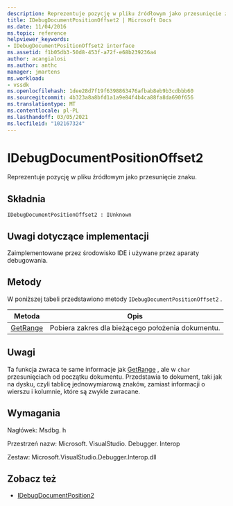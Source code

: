 ```yaml
---
description: Reprezentuje pozycję w pliku źródłowym jako przesunięcie znaku.
title: IDebugDocumentPositionOffset2 | Microsoft Docs
ms.date: 11/04/2016
ms.topic: reference
helpviewer_keywords:
- IDebugDocumentPositionOffset2 interface
ms.assetid: f1b05db3-50d8-453f-a72f-e68b239236a4
author: acangialosi
ms.author: anthc
manager: jmartens
ms.workload:
- vssdk
ms.openlocfilehash: 1dee28d7f19f6398863476afbab8eb9b3cdbbb60
ms.sourcegitcommit: 4b323a8a8bfd1a1a9e84f4b4ca88fa8da690f656
ms.translationtype: MT
ms.contentlocale: pl-PL
ms.lasthandoff: 03/05/2021
ms.locfileid: "102167324"
---
```

# <a name="idebugdocumentpositionoffset2"></a>IDebugDocumentPositionOffset2
Reprezentuje pozycję w pliku źródłowym jako przesunięcie znaku.

## <a name="syntax"></a>Składnia

```
IDebugDocumentPositionOffset2 : IUnknown
```

## <a name="notes-for-implementers"></a>Uwagi dotyczące implementacji
 Zaimplementowane przez środowisko IDE i używane przez aparaty debugowania.

## <a name="methods"></a>Metody
 W poniższej tabeli przedstawiono metody `IDebugDocumentPositionOffset2` .

|Metoda|Opis|
|------------|-----------------|
|[GetRange](../../../extensibility/debugger/reference/idebugdocumentpositionoffset2-getrange.md)|Pobiera zakres dla bieżącego położenia dokumentu.|

## <a name="remarks"></a>Uwagi
 Ta funkcja zwraca te same informacje jak [GetRange](../../../extensibility/debugger/reference/idebugdocumentposition2-getrange.md) , ale w `char` przesunięciach od początku dokumentu. Przedstawia to dokument, taki jak na dysku, czyli tablicę jednowymiarową znaków, zamiast informacji o wierszu i kolumnie, które są zwykle zwracane.

## <a name="requirements"></a>Wymagania
 Nagłówek: Msdbg. h

 Przestrzeń nazw: Microsoft. VisualStudio. Debugger. Interop

 Zestaw: Microsoft.VisualStudio.Debugger.Interop.dll

## <a name="see-also"></a>Zobacz też
- [IDebugDocumentPosition2](../../../extensibility/debugger/reference/idebugdocumentposition2.md)
